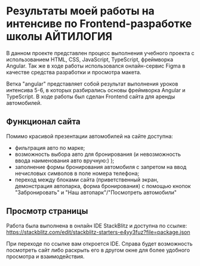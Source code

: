 # Результаты моей работы на интенсиве по Frontend-разработке школы АЙТИЛОГИЯ
В данном проекте представлен процесс выполнения учебного проекта с использованием HTML, CSS, JavaScript, TypeScript, фреймворка Angular. Так же в ходе работы использовался онлайн-сервис Figma в качестве средства разработки и просмотра макета.

Ветка "angular" представляет собой результат выполнения уроков интенсива 5-6, в которых разбирались основы фреймворка Angular и TypeScript. В ходе работы был сделан Frontend сайта для аренды автомобилей.
## Функционал сайта
Помимо красивой презентации автомобилей на сайте доступна:
- фильтрация авто по марке;
- возможность выбора авто для бронирования (и невозможность ввода наименования авто вручную:) );
- заполнение формы бронирования автомобиля с запретом на ввод нечисловых символов в поле номера телефона;
- переход между блоками сайта (приветственный экран, демонстрация автопарка, форма бронирования) с помощью кнопок "Забронировать" и "Наш автопарк"/"Посмотреть автомобили"

## Просмотр страницы
Работа была выполнена в онлайн IDE StackBlitz и доступна по ссылке: 
https://stackblitz.com/edit/stackblitz-starters-e4yy3fuz?file=package.json

При переходе по ссылке вам откроется IDE. Справа будет возможность посмотреть сайт либо раскрыть его в другом окне для более удобного просмотра и взаимодействия.
